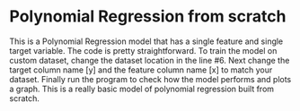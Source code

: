 # Polynomial Regression from scratch
This is a Polynomial Regression model that has a single feature and single target variable. 
The code is pretty straightforward.
To train the model on custom dataset, change the dataset location in the line #6. 
Next change the target column name [y] and the feature column name [x] to match your dataset.
Finally run the program to check how the model performs and plots a graph. 
This is a really basic model of polynomial regression built from scratch.
